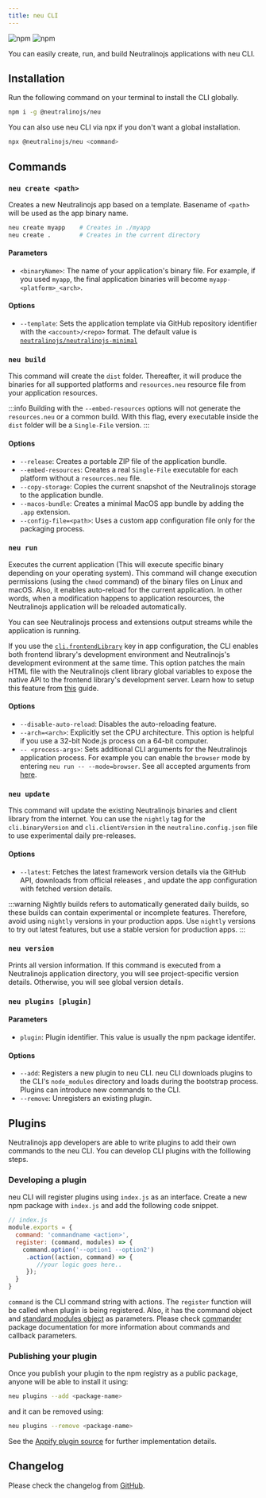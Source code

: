 ```yaml
---
title: neu CLI
---
```


![npm](https://img.shields.io/npm/v/@neutralinojs/neu)
![npm](https://img.shields.io/npm/dt/@neutralinojs/neu)

You can easily create, run, and build Neutralinojs applications with neu CLI.

## Installation

Run the following command on your terminal to install the CLI globally.

```bash
npm i -g @neutralinojs/neu
```

You can also use neu CLI via npx if you don't want a global installation.

```bash
npx @neutralinojs/neu <command>
```

## Commands

### `neu create <path>`

Creates a new Neutralinojs app based on a template. Basename of `<path>` will be used as the app binary name.

```bash
neu create myapp    # Creates in ./myapp
neu create .        # Creates in the current directory
```

#### Parameters

- `<binaryName>`: The name of your application's binary file. For example, if you used `myapp`,
the final application binaries will become `myapp-<platform>_<arch>`.

#### Options
- `--template`: Sets the application template via GitHub repository identifier with the `<account>/<repo>` format.
The default value is [`neutralinojs/neutralinojs-minimal`](https://github.com/neutralinojs/neutralinojs-minimal)

### `neu build`
This command will create the `dist` folder. Thereafter, it will produce the binaries for all supported
platforms and `resources.neu` resource file from your application resources.

:::info
Building with the `--embed-resources` options will not generate the `resources.neu` or a common build. With this flag, every executable inside the `dist` folder will be a `Single-File` version.
:::

#### Options
- `--release`: Creates a portable ZIP file of the application bundle.
- `--embed-resources`: Creates a real `Single-File` executable for each platform without a `resources.neu` file.
- `--copy-storage`: Copies the current snapshot of the Neutralinojs storage to the application bundle.
- `--macos-bundle`: Creates a minimal MacOS app bundle by adding the `.app` extension.
- `--config-file=<path>`: Uses a custom app configuration file only for the packaging process.

### `neu run`
Executes the current application (This will execute specific binary depending on your operating system).
This command will change execution permissions (using the `chmod` command) of the binary files on Linux and macOS.
Also, it enables auto-reload for the current application.
In other words, when a modification happens to application resources,
the Neutralinojs application will be reloaded automatically.

You can see Neutralinojs process and extensions output streams while the application is running.

If you use the [`cli.frontendLibrary`](../configuration/neutralino.config.json.md#clifrontendlibrary-object)
key in app configuration, the CLI enables both frontend library's development environment and Neutralinojs's
development evironment at the same time. This option patches the main HTML file with the Neutralinojs
client library global variables to expose the native API to the frontend library's development server.
Learn how to setup this feature from [this](../getting-started/using-frontend-libraries.md) guide.

#### Options
- `--disable-auto-reload`: Disables the auto-reloading feature.
- `--arch=<arch>`: Explicitly set the CPU architecture. This option is helpful if you use a 32-bit Node.js process
on a 64-bit computer.
- `-- <process-args>`: Sets additional CLI arguments for the Neutralinojs application process. For example you can enable the `browser` mode by entering `neu run -- --mode=browser`. See all accepted arguments from [here](./internal-cli-arguments.md).

### `neu update`
This command will update the existing Neutralinojs binaries and client library from the internet. You can
use the `nightly` tag for the `cli.binaryVersion` and `cli.clientVersion` in the `neutralino.config.json` file to use experimental daily pre-releases.

#### Options
- `--latest`: Fetches the latest framework version details via the GitHub API, downloads from official releases
, and update the app configuration with fetched version details.

:::warning
Nightly builds refers to automatically generated daily builds, so these builds can contain experimental or
incomplete features. Therefore, avoid using `nightly` versions in your production apps. Use `nightly` versions
to try out latest features, but use a stable version for production apps.
:::

### `neu version`
Prints all version information. If this command is executed from a Neutralinojs application directory,
you will see project-specific version details. Otherwise, you will see global version details.

### `neu plugins [plugin]`

#### Parameters
- `plugin`: Plugin identifier. This value is usually the npm package identifer.

#### Options
- `--add`: Registers a new plugin to neu CLI. neu CLI downloads plugins to the CLI's `node_modules`
directory and loads during the bootstrap process. Plugins can introduce new commands to the CLI.
- `--remove`: Unregisters an existing plugin.


## Plugins

Neutralinojs app developers are able to write plugins to add their own commands to the neu CLI.
You can develop CLI plugins with the folllowing steps.

### Developing a plugin

neu CLI will register plugins using `index.js` as an interface. Create a new npm package with `index.js` and
add the following code snippet.

```js
// index.js
module.exports = {
  command: 'commandname <action>',
  register: (command, modules) => {
    command.option('--option1 --option2')
     .action((action, command) => {
        //your logic goes here..
     });
  }
}
```

`command` is the CLI command string with actions. The `register` function will be called when plugin is
being registered. Also, it has the command object and
[standard modules object](https://github.com/neutralinojs/neutralinojs-cli/blob/master/src/modules/index.js)
as parameters. Please check [commander](https://www.npmjs.com/package/commander) package documentation
for more information about commands and callback parameters.

### Publishing your plugin

Once you publish your plugin to the npm registry as a public package, anyone will be able
to install it using:

```bash
neu plugins --add <package-name>
```

and it can be removed using:

```bash
neu plugins --remove <package-name>
```

See the [Appify plugin source](https://github.com/neutralinojs/neutralinojs-cli-appify) for further
implementation details.

## Changelog
Please check the changelog from [GitHub](https://github.com/neutralinojs/neutralinojs-cli/blob/master/CHANGELOG.md).
